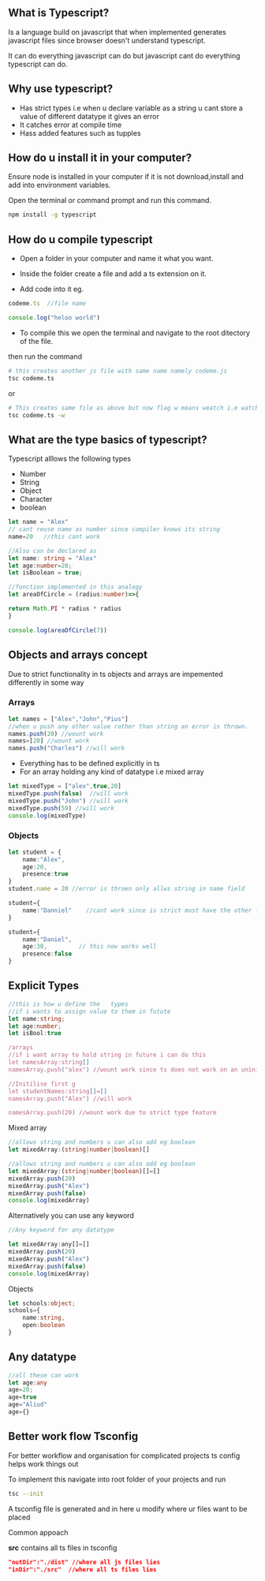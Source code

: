## What is Typescript?
Is a language build on javascript that when implemented generates javascript files since browser doesn't understand typescript.

It can do everything javascript can do but javascript cant do everything typescript can do.

## Why use typescript?
- Has strict types i.e when u declare variable as a string u cant store a value of different datatype it gives an error
- It catches error at compile time
- Hass added features such as tupples

## How do u install it in your computer?
Ensure node is installed in your computer if it is not download,install and add into environment variables.

Open the terminal or command prompt and run this command.
~~~bash
npm install -g typescript
~~~

## How do u compile typescript
- Open a folder in your computer and name it what you want.

- Inside the folder create a file and add a ts extension on it.
- Add code into it eg.

~~~ts
codeme.ts  //file name

console.log("heloo world")
~~~

- To compile this we open the terminal and navigate to the root ditectory of the file.

then run the command
~~~bash
# this creates another js file with same name namely codeme.js
tsc codeme.ts
~~~
or
~~~bash
# This creates same file as above but now flag w means weatch i.e watches for changes and compiles it automatically
tsc codeme.ts -w
~~~

## What are the type basics of typescript?
Typescript alllows the following types
- Number
- String
- Object
- Character
- boolean

~~~ts
let name = "Alex"
// cant reuse name as number since compiler knows its string
name=20   //this cant work

//Also can be declared as 
let name: string = "Alex"
let age:number=20;
let isBoolean = true;

//function implemented in this analogy
let areaOfCircle = (radius:number)=>{

return Math.PI * radius * radius
}

console.log(areaOfCircle(7))
~~~

## Objects and arrays concept
Due to strict functionality in ts objects and arrays are impemented differently in some way
 ### Arrays
 ~~~ts
 let names = ["Alex","John","Pius"]
 //when u push any other value rather than string an error is thrown.
 names.push(20) //wount work
 names=[20] //wount work
 names.push("Charles") //will work

 ~~~
- Everything has to be defined explicitly in ts
- For an array holding any kind of datatype i.e mixed array

~~~ ts
let mixedType = ["alex",true,20]
mixedType.push(false)  //will work
mixedType.push("John") //will work
mixedType.push(59) //will work
console.log(mixedType)
~~~

### Objects
~~~ts
let student = {
    name:"Alex",
    age:20,
    presence:true
}
student.name = 20 //error is throen only allws string in name field

student={
    name:"Danniel"    //cant work since is strict must have the other fields too age and presence
}

student={
    name:"Daniel",
    age:30,         // this now works well
    presence:false
}
~~~

## Explicit Types

~~~ts
//this is how u define the   types
//if i wants to assign value to them in futute
let name:string;
let age:number;   
let isBool:true
~~~

~~~ts
/arrays
//if i want array to hold string in future i can do this
let namesArray:string[]
namesArray.push("alex") //wount work since ts does not work on an uninitialised array

//Initilise first g
let studentNames:string[]=[]
namesArray.push("Alex") //will work

namesArray.push(20) //wount work due to strict type feature
~~~

Mixed array
~~~ts
//allows string and numbers u can also add eg boolean
let mixedArray:(string|number|boolean)[]
~~~
~~~ts
//allows string and numbers u can also add eg boolean
let mixedArray:(string|number|boolean)[]=[]
mixedArray.push(20)
mixedArray.push("Alex")
mixedArray.push(false)
console.log(mixedArray)
~~~

Alternatively you can use any keyword
```js
//Any keyword for any datatype

let mixedArray:any[]=[]
mixedArray.push(20)
mixedArray.push("Alex")
mixedArray.push(false)
console.log(mixedArray)

```

Objects

```ts
let schools:object;
schools={
    name:string,
    open:boolean
}
```
## Any datatype
```ts
//all these can work
let age:any
age=20;
age=true
age="Aliud"
age={}
```

## Better work flow Tsconfig
For better workflow and organisation for complicated projects ts config helps work things out

To implement this navigate into root folder of your projects and run 
```bash
tsc --init
```
A tsconfig file is generated and in here u modify where ur files want to be placed

Common appoach

<b>src</b> contains all ts files in tsconfig
```json
"outDir":"./dist" //where all js files lies
"inDir":"./src"  //where all ts files lies
```